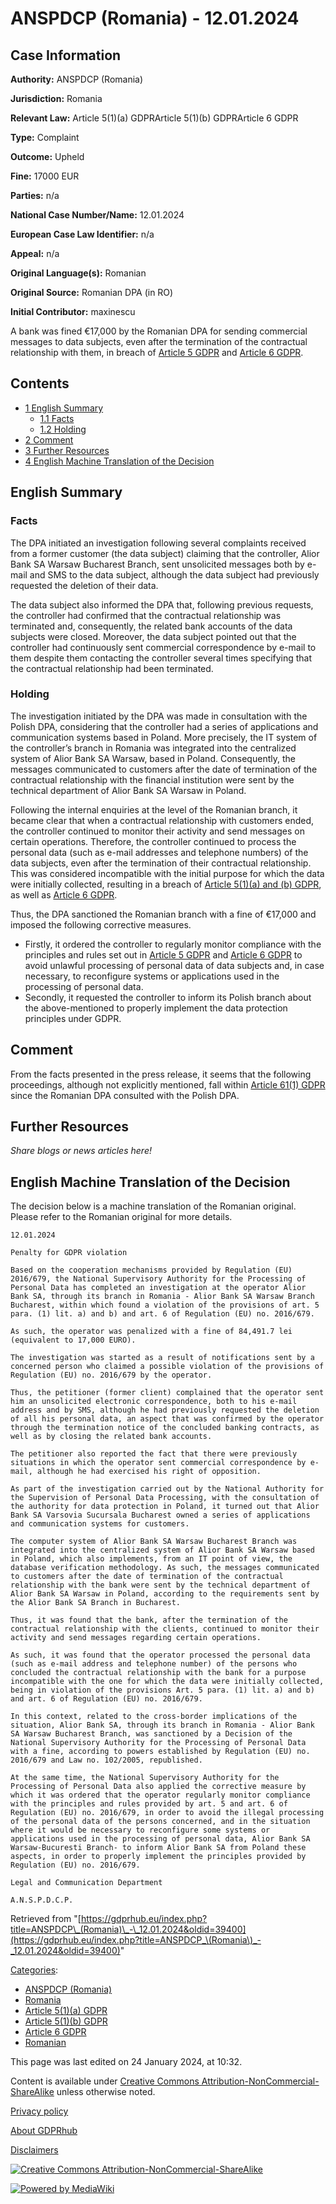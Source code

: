 # ANSPDCP (Romania) - 12.01.2024

## Case Information

**Authority:** ANSPDCP (Romania)

**Jurisdiction:** Romania

**Relevant Law:** Article 5(1)(a) GDPRArticle 5(1)(b) GDPRArticle 6 GDPR

**Type:** Complaint

**Outcome:** Upheld

**Fine:** 17000 EUR

**Parties:** n/a

**National Case Number/Name:** 12.01.2024

**European Case Law Identifier:** n/a

**Appeal:** n/a

**Original Language(s):** Romanian

**Original Source:** Romanian DPA (in RO)

**Initial Contributor:** maxinescu

A bank was fined €17,000 by the Romanian DPA for sending commercial messages to data subjects, even after the termination of the contractual relationship with them, in breach of [Article 5 GDPR](/index.php?title=Article_5_GDPR "Article 5 GDPR") and [Article 6 GDPR](/index.php?title=Article_6_GDPR "Article 6 GDPR").

## Contents

*   [1 English Summary](#English_Summary)
    *   [1.1 Facts](#Facts)
    *   [1.2 Holding](#Holding)
*   [2 Comment](#Comment)
*   [3 Further Resources](#Further_Resources)
*   [4 English Machine Translation of the Decision](#English_Machine_Translation_of_the_Decision)

## English Summary

### Facts

The DPA initiated an investigation following several complaints received from a former customer (the data subject) claiming that the controller, Alior Bank SA Warsaw Bucharest Branch, sent unsolicited messages both by e-mail and SMS to the data subject, although the data subject had previously requested the deletion of their data.

The data subject also informed the DPA that, following previous requests, the controller had confirmed that the contractual relationship was terminated and, consequently, the related bank accounts of the data subjects were closed. Moreover, the data subject pointed out that the controller had continuously sent commercial correspondence by e-mail to them despite them contacting the controller several times specifying that the contractual relationship had been terminated.

### Holding

The investigation initiated by the DPA was made in consultation with the Polish DPA, considering that the controller had a series of applications and communication systems based in Poland. More precisely, the IT system of the controller’s branch in Romania was integrated into the centralized system of Alior Bank SA Warsaw, based in Poland. Consequently, the messages communicated to customers after the date of termination of the contractual relationship with the financial institution were sent by the technical department of Alior Bank SA Warsaw in Poland.

Following the internal enquiries at the level of the Romanian branch, it became clear that when a contractual relationship with customers ended, the controller continued to monitor their activity and send messages on certain operations. Therefore, the controller continued to process the personal data (such as e-mail addresses and telephone numbers) of the data subjects, even after the termination of their contractual relationship. This was considered incompatible with the initial purpose for which the data were initially collected, resulting in a breach of [Article 5(1)(a) and (b) GDPR](/index.php?title=Article_5_GDPR#1 "Article 5 GDPR"), as well as [Article 6 GDPR](/index.php?title=Article_6_GDPR "Article 6 GDPR").

Thus, the DPA sanctioned the Romanian branch with a fine of €17,000 and imposed the following corrective measures.

*   Firstly, it ordered the controller to regularly monitor compliance with the principles and rules set out in [Article 5 GDPR](/index.php?title=Article_5_GDPR "Article 5 GDPR") and [Article 6 GDPR](/index.php?title=Article_6_GDPR "Article 6 GDPR") to avoid unlawful processing of personal data of data subjects and, in case necessary, to reconfigure systems or applications used in the processing of personal data.
*   Secondly, it requested the controller to inform its Polish branch about the above-mentioned to properly implement the data protection principles under GDPR.

## Comment

From the facts presented in the press release, it seems that the following proceedings, although not explicitly mentioned, fall within [Article 61(1) GDPR](/index.php?title=Article_61_GDPR#1 "Article 61 GDPR") since the Romanian DPA consulted with the Polish DPA.

## Further Resources

_Share blogs or news articles here!_

## English Machine Translation of the Decision

The decision below is a machine translation of the Romanian original. Please refer to the Romanian original for more details.

```
12.01.2024

Penalty for GDPR violation

Based on the cooperation mechanisms provided by Regulation (EU) 2016/679, the National Supervisory Authority for the Processing of Personal Data has completed an investigation at the operator Alior Bank SA, through its branch in Romania - Alior Bank SA Warsaw Branch Bucharest, within which found a violation of the provisions of art. 5 para. (1) lit. a) and b) and art. 6 of Regulation (EU) no. 2016/679.

As such, the operator was penalized with a fine of 84,491.7 lei (equivalent to 17,000 EURO).

The investigation was started as a result of notifications sent by a concerned person who claimed a possible violation of the provisions of Regulation (EU) no. 2016/679 by the operator.

Thus, the petitioner (former client) complained that the operator sent him an unsolicited electronic correspondence, both to his e-mail address and by SMS, although he had previously requested the deletion of all his personal data, an aspect that was confirmed by the operator through the termination notice of the concluded banking contracts, as well as by closing the related bank accounts.

The petitioner also reported the fact that there were previously situations in which the operator sent commercial correspondence by e-mail, although he had exercised his right of opposition.

As part of the investigation carried out by the National Authority for the Supervision of Personal Data Processing, with the consultation of the authority for data protection in Poland, it turned out that Alior Bank SA Varsovia Sucursala Bucharest owned a series of applications and communication systems for customers.

The computer system of Alior Bank SA Warsaw Bucharest Branch was integrated into the centralized system of Alior Bank SA Warsaw based in Poland, which also implements, from an IT point of view, the database verification methodology. As such, the messages communicated to customers after the date of termination of the contractual relationship with the bank were sent by the technical department of Alior Bank SA Warsaw in Poland, according to the requirements sent by the Alior Bank SA Branch in Bucharest.

Thus, it was found that the bank, after the termination of the contractual relationship with the clients, continued to monitor their activity and send messages regarding certain operations.

As such, it was found that the operator processed the personal data (such as e-mail address and telephone number) of the persons who concluded the contractual relationship with the bank for a purpose incompatible with the one for which the data were initially collected, being in violation of the provisions Art. 5 para. (1) lit. a) and b) and art. 6 of Regulation (EU) no. 2016/679.

In this context, related to the cross-border implications of the situation, Alior Bank SA, through its branch in Romania - Alior Bank SA Warsaw Bucharest Branch, was sanctioned by a Decision of the National Supervisory Authority for the Processing of Personal Data with a fine, according to powers established by Regulation (EU) no. 2016/679 and Law no. 102/2005, republished.

At the same time, the National Supervisory Authority for the Processing of Personal Data also applied the corrective measure by which it was ordered that the operator regularly monitor compliance with the principles and rules provided by art. 5 and art. 6 of Regulation (EU) no. 2016/679, in order to avoid the illegal processing of the personal data of the persons concerned, and in the situation where it would be necessary to reconfigure some systems or applications used in the processing of personal data, Alior Bank SA Warsaw-Bucuresti Branch- to inform Alior Bank SA from Poland these aspects, in order to properly implement the principles provided by Regulation (EU) no. 2016/679.

Legal and Communication Department

A.N.S.P.D.C.P.

```

Retrieved from "[https://gdprhub.eu/index.php?title=ANSPDCP\_(Romania)\_-\_12.01.2024&oldid=39400](https://gdprhub.eu/index.php?title=ANSPDCP_\(Romania\)_-_12.01.2024&oldid=39400)"

[Categories](/index.php?title=Special:Categories "Special:Categories"):

*   [ANSPDCP (Romania)](/index.php?title=Category:ANSPDCP_\(Romania\) "Category:ANSPDCP (Romania)")
*   [Romania](/index.php?title=Category:Romania "Category:Romania")
*   [Article 5(1)(a) GDPR](/index.php?title=Category:Article_5\(1\)\(a\)_GDPR "Category:Article 5(1)(a) GDPR")
*   [Article 5(1)(b) GDPR](/index.php?title=Category:Article_5\(1\)\(b\)_GDPR "Category:Article 5(1)(b) GDPR")
*   [Article 6 GDPR](/index.php?title=Category:Article_6_GDPR "Category:Article 6 GDPR")
*   [Romanian](/index.php?title=Category:Romanian "Category:Romanian")

This page was last edited on 24 January 2024, at 10:32.

Content is available under [Creative Commons Attribution-NonCommercial-ShareAlike](https://creativecommons.org/licenses/by-nc-sa/4.0/) unless otherwise noted.

[Privacy policy](/index.php?title=GDPRhub:Privacy_policy)

[About GDPRhub](/index.php?title=GDPRhub:About)

[Disclaimers](/index.php?title=GDPRhub:General_disclaimer)

[![Creative Commons Attribution-NonCommercial-ShareAlike](/resources/assets/licenses/cc-by-nc-sa.png)](https://creativecommons.org/licenses/by-nc-sa/4.0/)

[![Powered by MediaWiki](/resources/assets/poweredby_mediawiki_88x31.png)](https://www.mediawiki.org/)